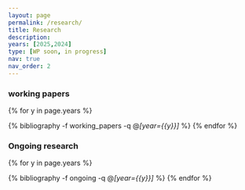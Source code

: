 ```yaml
---
layout: page
permalink: /research/
title: Research
description: 
years: [2025,2024]
type: [WP soon, in progress]
nav: true
nav_order: 2
---
```


### working papers
<div class="publications">

{% for y in page.years %}
  <!-- <h2 class="year">{{y}}</h2> -->
  {% bibliography -f working_papers -q @*[year={{y}}]* %}
{% endfor %}

</div>

### Ongoing research
<div class="publications">

{% for y in page.years %}
  <!-- <h2 class="year">{{y}}</h2> -->
  {% bibliography -f ongoing -q @*[year={{y}}]* %}
{% endfor %}

</div>

